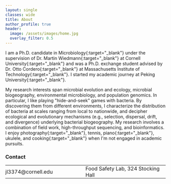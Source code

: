 ```yaml
---
layout: single
classes: wide
title: About
author_profile: true
header:
  image: /assets/images/home.jpg
  overlay_filter: 0.5
---
```


I am a Ph.D. candidate in [Microbiology](https://micro.cornell.edu){:target="_blank"} under the supervision of [Dr. Martin Wiedmann](https://foodsafety.foodscience.cornell.edu){:target="_blank"} at [Cornell University](https://www.cornell.edu){:target="_blank"} and was a Ph.D. exchange student advised by [Dr. Otto Cordero](https://www.corderolab.org/research/){:target="_blank"} at [Massachusetts Institute of Technology](http://www.mit.edu){:target="_blank"}. I started my academic journey at [Peking University](http://english.pku.edu.cn){:target="_blank"}. 

My research interests span microbial evolution and ecology, microbial biogeography, environmental microbiology, and population genomics. In particular, I like playing "hide-and-seek" games with bacteria. By discovering them from different environments, I characterize the distribution of bacteria at scales ranging from local to nationwide, and decipher ecological and evolutionary mechanisms (e.g., selection, dispersal, drift, and divergence) underlying bacterial biogeography. My research involves a combination of field work, high-throughput sequencing, and bioinformatics. I enjoy [photography](https://500px.com/cccelialiao){:target="_blank"}, tennis, [piano](https://list.youku.com/albumlist/show/id_51847948.html?spm=a2h0j.11185381.bpmodule-playpage-righttitle.5~H2~A){:target="_blank"}, ukulele, and [cooking](https://photos.app.goo.gl/9taqK59gWNfDu55JA){:target="_blank"} when I'm not engaged in academic pursuits.


### Contact

<table style="width:100%">
<tr>
	<td width="50%"><a  href="mailto:jl3374@cornell.edu" title="Email me"><i class="fa fa-fw fa-envelope"></i> jl3374@cornell.edu</a></td>
	<td width="50%"><a href="https://www.google.com/maps/place/Stocking+Hall+-+Department+of+Food+Science,+Ithaca,+NY+14850/@42.4471104,-76.4710982,17z/data=!4m2!3m1!1s0x89d081f635ffd94d:0x20c8f93819d59c15" title="Show on map" target="_blank"><i class="fa fa-fw fa-map-marker"></i> Food Safety Lab, 324 Stocking Hall</a></td>
</tr>
</table>

<style type="text/css">
  table, td {
    border: 0px solid black;
  }
  td {
    padding: 0px;
  }
	a {
		text-decoration: none;
	}
</style>
